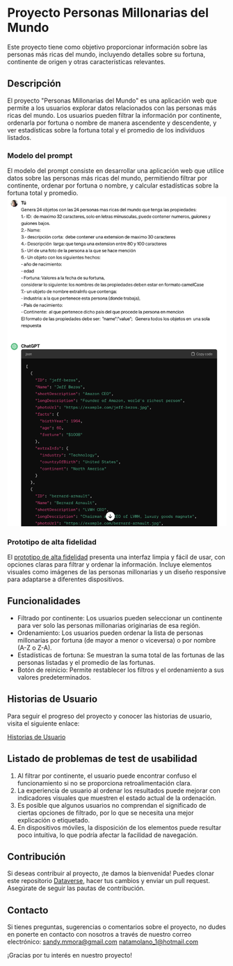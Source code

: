 # Proyecto Personas Millonarias del Mundo

Este proyecto tiene como objetivo proporcionar información sobre las personas más ricas del mundo, incluyendo detalles sobre su fortuna, continente de origen y otras características relevantes.

## Descripción

El proyecto "Personas Millonarias del Mundo" es una aplicación web que permite a los usuarios explorar datos relacionados con las personas más ricas del mundo. Los usuarios pueden filtrar la información por continente, ordenarla por fortuna o nombre de manera ascendente y descendente, y ver estadísticas sobre la fortuna total y el promedio de los individuos listados.

### Modelo del prompt

El modelo del prompt consiste en desarrollar una aplicación web que utilice datos sobre las personas más ricas del mundo, permitiendo filtrar por continente, ordenar por fortuna o nombre, y calcular estadísticas sobre la fortuna total y promedio.
![Ejemplo de prompt](https://raw.githubusercontent.com/Natyushk/DEV014-Dataverse/Readme/Prompt.png)

### Prototipo de alta fidelidad

El [prototipo de alta fidelidad](https://www.figma.com/proto/Ts81UGGb3KwzK4SaxjasKS/dataverseWeb?node-id=60-40) presenta una interfaz limpia y fácil de usar, con opciones claras para filtrar y ordenar la información. Incluye elementos visuales como imágenes de las personas millonarias y un diseño responsive para adaptarse a diferentes dispositivos.

## Funcionalidades

- Filtrado por continente: Los usuarios pueden seleccionar un continente para ver solo las personas millonarias originarias de esa región.
- Ordenamiento: Los usuarios pueden ordenar la lista de personas millonarias por fortuna (de mayor a menor o viceversa) o por nombre (A-Z o Z-A).
- Estadísticas de fortuna: Se muestran la suma total de las fortunas de las personas listadas y el promedio de las fortunas.
- Botón de reinicio: Permite restablecer los filtros y el ordenamiento a sus valores predeterminados.

## Historias de Usuario

Para seguir el progreso del proyecto y conocer las historias de usuario, visita el siguiente enlace:

[Historias de Usuario](https://sandymmora.atlassian.net/jira/software/projects/LAB/issues/?jql=project%20%3D%20%22LAB%22%20ORDER%20BY%20created%20DESC)

## Listado de problemas de test de usabilidad

1. Al filtrar por continente, el usuario puede encontrar confuso el funcionamiento si no se proporciona retroalimentación clara.
2. La experiencia de usuario al ordenar los resultados puede mejorar con indicadores visuales que muestren el estado actual de la ordenación.
3. Es posible que algunos usuarios no comprendan el significado de ciertas opciones de filtrado, por lo que se necesita una mejor explicación o etiquetado.
4. En dispositivos móviles, la disposición de los elementos puede resultar poco intuitiva, lo que podría afectar la facilidad de navegación.

## Contribución

Si deseas contribuir al proyecto, ¡te damos la bienvenida! Puedes clonar este repositorio [Dataverse](https://github.com/Natyushk/DEV014-Dataverse), hacer tus cambios y enviar un pull request. Asegúrate de seguir las pautas de contribución.

## Contacto

Si tienes preguntas, sugerencias o comentarios sobre el proyecto, no dudes en ponerte en contacto con nosotros a través de nuestro correo electrónico: [sandy.mmora@gmail.com](mailto:sandy.mmora@gmail.co) [natamolano_1@hotmail.com](mailto:natamolano_1@hotmail.com)

¡Gracias por tu interés en nuestro proyecto!

